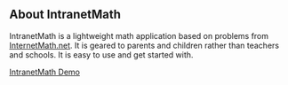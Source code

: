 ## About IntranetMath

IntranetMath is a lightweight math application based on problems from [InternetMath.net](http://internetmath.net).  It is geared to parents and children rather than teachers and schools.  It is easy to use and get started with.

[IntranetMath Demo](http://intranetmath.myapi.website)